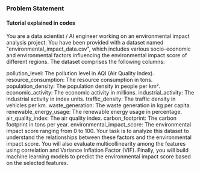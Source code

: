 
### Problem Statement
#### Tutorial explained in codes
You are a data scientist / AI engineer working on an environmental impact analysis project. You have been provided with a dataset named "environmental_impact_data.csv", which includes various socio-economic and environmental factors influencing the environmental impact score of different regions. The dataset comprises the following columns:

pollution_level: The pollution level in AQI (Air Quality Index).
resource_consumption: The resource consumption in tons.
population_density: The population density in people per km².
economic_activity: The economic activity in millions.
industrial_activity: The industrial activity in index units.
traffic_density: The traffic density in vehicles per km.
waste_generation: The waste generation in kg per capita.
renewable_energy_usage: The renewable energy usage in percentage.
air_quality_index: The air quality index.
carbon_footprint: The carbon footprint in tons per year.
environmental_impact_score: The environmental impact score ranging from 0 to 100.
Your task is to analyze this dataset to understand the relationships between these factors and the environmental impact score. You will also evaluate multicollinearity among the features using correlation and Variance Inflation Factor (VIF). Finally, you will build machine learning models to predict the environmental impact score based on the selected features.

